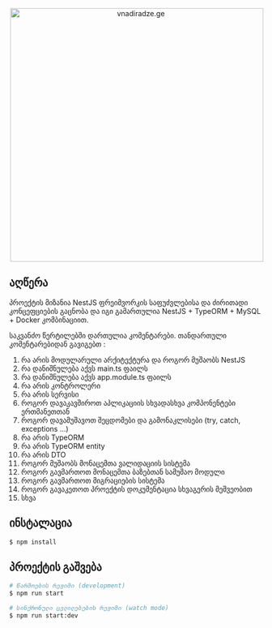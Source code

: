 <p align="center">
  <a href="https://vnadiradze.ge" target="blank"><img src="https://vnadiradze.ge/img/share.jpg" width="500" alt="vnadiradze.ge" /></a>
</p>

## აღწერა

პროექტის მიზანია NestJS ფრეიმვორკის საფუძვლებისა და ძირითადი კონცეფციების გაცნობა და იგი გამართულია
NestJS + TypeORM + MySQL + Docker კომბინაციით. 

საკვანძო წერტილებში დართულია კომენტარები. თანდართული კომენტარებიდან გავიგებთ :

1. რა არის მოდულარული არქიტექტურა და როგორ მუშაობს NestJS
2. რა დანიშნულება აქვს main.ts ფაილს 
3. რა დანიშნულება აქვს app.module.ts ფაილს
4. რა არის კონტროლერი
5. რა არის სერვისი
6. როგორ დავაკავშიროთ აპლიკაციის სხვადასხვა კომპონენტები ერთმანეთთან
7. როგორ დავამუშავოთ შეცდომები და გამონაკლისები (try, catch, exceptions ...)
8. რა არის TypeORM 
9. რა არის TypeORM entity
10. რა არის DTO 
11. როგორ მუშაობს მონაცემთა ვალიდაციის სისტემა
12. როგორ გავმართოთ მონაცემთა ბაზებთან სამუშაო მოდული
13. როგორ გავმართოთ მიგრაციების სისტემა
14. როგორ გავაკეთოთ პროექტის დოკუმენტაცია სხვაგერის მეშვეობით
15. სხვა

## ინსტალაცია

```bash
$ npm install
```

## პროექტის გაშვება

```bash
# წარმოების რეჟიმი (development)
$ npm run start

# სინქრონული ცვლილებების რეჟიმი (watch mode)
$ npm run start:dev

```


